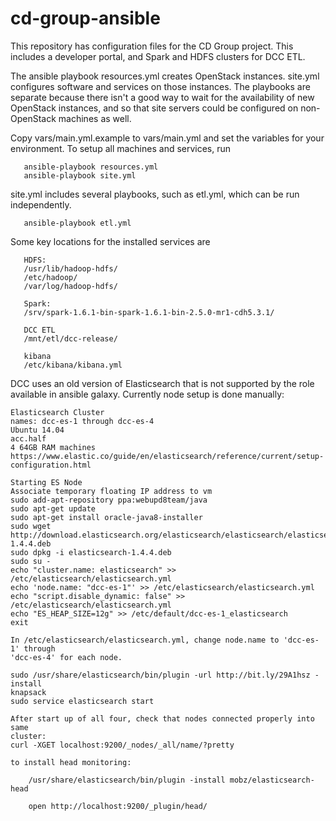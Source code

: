# cd-group-ansible
This repository has configuration files for the CD Group project.  This
includes a developer portal, and Spark and HDFS clusters for DCC ETL.

The ansible playbook resources.yml creates OpenStack instances.  site.yml configures software and
services on those instances. The playbooks are separate because there isn't a
good way to wait for the availability of new OpenStack instances, and so that
site servers could be configured on non-OpenStack machines as well. 

Copy vars/main.yml.example to vars/main.yml and set the variables for your
environment.  To setup all machines and services, run

```
   ansible-playbook resources.yml
   ansible-playbook site.yml
```
site.yml includes several playbooks, such as etl.yml, which can be run
independently.
```
   ansible-playbook etl.yml
```
Some key locations for the installed services are
```
   HDFS:
   /usr/lib/hadoop-hdfs/
   /etc/hadoop/
   /var/log/hadoop-hdfs/

   Spark:
   /srv/spark-1.6.1-bin-spark-1.6.1-bin-2.5.0-mr1-cdh5.3.1/

   DCC ETL
   /mnt/etl/dcc-release/

   kibana
   /etc/kibana/kibana.yml

```
DCC uses an old version of Elasticsearch that is not supported by the role
available in ansible galaxy.  Currently node setup is done manually:
```
Elasticsearch Cluster
names: dcc-es-1 through dcc-es-4
Ubuntu 14.04
acc.half
4 64GB RAM machines
https://www.elastic.co/guide/en/elasticsearch/reference/current/setup-configuration.html

Starting ES Node
Associate temporary floating IP address to vm
sudo add-apt-repository ppa:webupd8team/java
sudo apt-get update
sudo apt-get install oracle-java8-installer
sudo wget
http://download.elasticsearch.org/elasticsearch/elasticsearch/elasticsearch-1.4.4.deb
sudo dpkg -i elasticsearch-1.4.4.deb
sudo su -
echo "cluster.name: elasticsearch" >> /etc/elasticsearch/elasticsearch.yml
echo 'node.name: "dcc-es-1"' >> /etc/elasticsearch/elasticsearch.yml
echo "script.disable_dynamic: false" >> /etc/elasticsearch/elasticsearch.yml
echo "ES_HEAP_SIZE=12g" >> /etc/default/dcc-es-1_elasticsearch
exit

In /etc/elasticsearch/elasticsearch.yml, change node.name to 'dcc-es-1' through
'dcc-es-4' for each node.

sudo /usr/share/elasticsearch/bin/plugin -url http://bit.ly/29A1hsz -install
knapsack
sudo service elasticsearch start

After start up of all four, check that nodes connected properly into same
cluster:
curl -XGET localhost:9200/_nodes/_all/name/?pretty

to install head monitoring:

    /usr/share/elasticsearch/bin/plugin -install mobz/elasticsearch-head

    open http://localhost:9200/_plugin/head/
```
